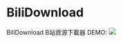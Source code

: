 ﻿# BiliDownload
BiliDownload B站資源下載器
DEMO:
<img src="https://github.com/unromanticman/BiliDownload/blob/master/shot.PNG?raw=true">